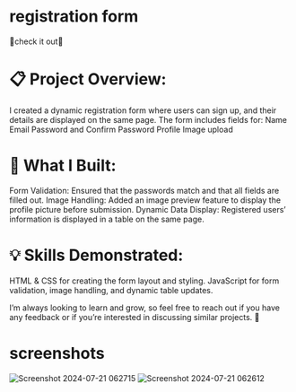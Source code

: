 # registration form
🚀check it out🚀
# 📋 Project Overview:
I created a dynamic registration form where users can sign up, and their details are displayed on the same page. The form includes fields for:
Name
Email
Password and Confirm Password
Profile Image upload

# 🔧 What I Built:
Form Validation: Ensured that the passwords match and that all fields are filled out.
Image Handling: Added an image preview feature to display the profile picture before submission.
Dynamic Data Display: Registered users’ information is displayed in a table on the same page.

# 💡 Skills Demonstrated:
HTML & CSS for creating the form layout and styling.
JavaScript for form validation, image handling, and dynamic table updates.

I’m always looking to learn and grow, so feel free to reach out if you have any feedback or if you’re interested in discussing similar projects. 🤝

# screenshots
![Screenshot 2024-07-21 062715](https://github.com/user-attachments/assets/c1c3ce8a-397d-4f50-981d-96255c944338)
![Screenshot 2024-07-21 062612](https://github.com/user-attachments/assets/382fc4e4-ab8e-4ad6-90b3-b550b2c1883d)

